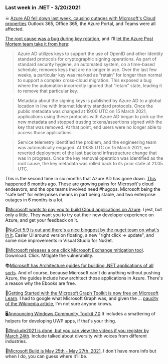 ### Last week in .NET - 3/20/2021

☠ [Azure AD fell down last week, causing outages with Microsoft's Cloud properties](https://twitter.com/TheRegister/status/1371556467346526211?s=20) Outlook 365, Office 365, the Azure Portal, and Teams were all affected.  

[The root cause was a bug during key rotation](https://status.azure.com/en-us/status/history/), and I'll [let the Azure Post Mortem team take it from here](https://status.azure.com/en-us/status/history/): 

> Azure AD utilizes keys to support the use of OpenID and other Identity standard protocols for cryptographic signing operations. As part of standard security hygiene, an automated system, on a time-based schedule, removes keys that are no longer in use. Over the last few weeks, a particular key was marked as “retain” for longer than normal to support a complex cross-cloud migration. This exposed a bug where the automation incorrectly ignored that “retain” state, leading it to remove that particular key.

> Metadata about the signing keys is published by Azure AD to a global location in line with Internet Identity standard protocols. Once the public metadata was changed at 19:00 UTC on 15 March 2021, applications using these protocols with Azure AD began to pick up the new metadata and stopped trusting tokens/assertions signed with the key that was removed. At that point, end users were no longer able to access those applications.

> Service telemetry identified the problem, and the engineering team was automatically engaged. At 19:35 UTC on 15 March 2021, we reverted deployment of the last backend infrastructure change that was in progress. Once the key removal operation was identified as the root cause, the key metadata was rolled back to its prior state at 21:05 UTC.

This is the second time in six months that Azure AD has gone down. [This happened 6 months ago](https://www.zdnet.com/article/microsofts-azure-ad-authentication-outage-what-went-wrong/).  These are growing pains for Microsoft's cloud endeavors, and the ops teams involved need #hugops.  Microsoft being the "safe bet" for enterprises means in part being stable, and two enterprise outages in 6 months is a lot.

🤑[Microsoft wants to pay you to build Cloud applications on Azure](https://microsoft.qualtrics.com/jfe/form/SV_4Gc7cxZbmtIsHl4?src=tw). I jest, but only a little.  They want you to try out their new developer experience on Azure, and get your feedback on it.

🎁[NuGet 5.9 is out and there's a nice blogpost by the nuget team on what's in it](https://devblogs.microsoft.com/nuget/performance-and-polish-with-nuget-5-9/). Easier UI around version floating, a new "right click -> update", and some nice improvements in Visual Studio for NuGet.

🎁[Microsoft releases a one click Microsoft Exchange mitigation tool](https://msrc-blog.microsoft.com/2021/03/15/one-click-microsoft-exchange-on-premises-mitigation-tool-march-2021/). Download. Click. Mitigate the vulnerability.

📚[Microsoft has Architecture guides for building .NET applications of all sorts](https://dotnet.microsoft.com/learn/dotnet/architecture-guides). And of course, because Microsoft can't do anything without pushing Azure, the guides include how architect those applications in Azure.  There's a reason why the Ebooks are free.

🏫[Getting Started with the Microsoft Graph Toolkit is now free on Microsoft Learn](https://techcommunity.microsoft.com/t5/microsoft-365-blog/get-started-with-microsoft-graph-toolkit-at-microsoft-learn/ba-p/2202932).  I had to google what Microsoft Graph was, and given the ... [paucity of the Wikipedia article](https://en.wikipedia.org/wiki/Microsoft_Graph), I'm not sure anyone knows.

🖥[Announcing Windows Community Toolkit 7.0](https://blogs.windows.com/windowsdeveloper/2021/03/16/announcing-windows-community-toolkit-v7-0/) It includes a smattering of helpers for developing UWP apps, if that's your thing.

🎥[#Include2021 is done, but you can view the videos if you register by March 24th](https://include2021.microsoft.com/home). Include talked about diversity with voices from different industries.

🏰[Microsoft Build is May 25th - May 27th, 2021](https://twitter.com/ALumia_Italia/status/1372455318903472128?s=20). I don't have more info but when I do, you can guess where it'll be.

